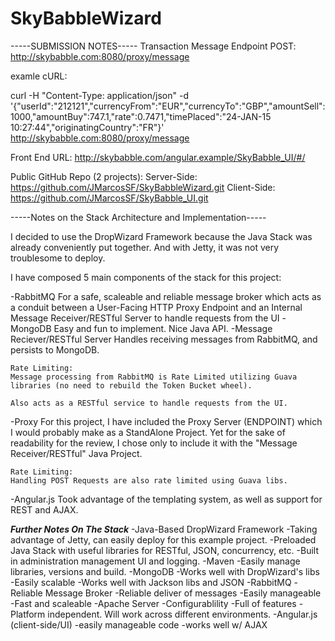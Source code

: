 # SkyBabbleWizard

-----SUBMISSION NOTES-----
Transaction Message Endpoint POST: 
	http://skybabble.com:8080/proxy/message

examle cURL:

curl -H "Content-Type: application/json" -d '{"userId":"212121","currencyFrom":"EUR","currencyTo":"GBP","amountSell":1000,"amountBuy":747.1,"rate":0.7471,"timePlaced":"24-JAN-15 10:27:44","originatingCountry":"FR"}' http://skybabble.com:8080/proxy/message

Front End URL:
	http://skybabble.com/angular.example/SkyBabble_UI/#/

Public GitHub Repo (2 projects):
	Server-Side:
		https://github.com/JMarcosSF/SkyBabbleWizard.git
	Client-Side:
		https://github.com/JMarcosSF/SkyBabble_UI.git

-----Notes on the Stack Architecture and Implementation-----

I decided to use the DropWizard Framework because the Java Stack was already
conveniently put together. And with Jetty, it was not very troublesome to deploy.

I have composed 5 main components of the stack for this project:

-RabbitMQ
	For a safe, scaleable and reliable message broker which acts as a conduit
	between a User-Facing HTTP Proxy Endpoint and an Internal Message Receiver/RESTful Server to handle requests from the UI
-MongoDB
	Easy and fun to implement. Nice Java API.
-Message Reciever/RESTful Server
	Handles receiving messages from RabbitMQ, and persists to MongoDB.

	Rate Limiting:
	Message processing from RabbitMQ is Rate Limited utilizing Guava libraries (no need to rebuild the Token Bucket wheel).

	Also acts as a RESTful service to handle requests from the UI.
-Proxy
	For this project, I have included the Proxy Server (ENDPOINT) which I would probably
	make as a StandAlone Project. Yet for the sake of readability for the review, I chose
	only to include it with the "Message Receiver/RESTful" Java Project.

	Rate Limiting:
	Handling POST Requests are also rate limited using Guava libs.
-Angular.js
	Took advantage of the templating system, as well as support for REST and AJAX.

***Further Notes On The Stack***
	-Java-Based DropWizard Framework
		-Taking advantage of Jetty, can easily deploy for this example project.
		-Preloaded Java Stack with useful libraries for RESTful, JSON, concurrency, etc.
		-Built in administration management UI and logging.
	-Maven
		-Easily manage libraries, versions and build.
	-MongoDB
		-Works well with DropWizard's libs
		-Easily scalable
		-Works well with Jackson libs and JSON
	-RabbitMQ
		-Reliable Message Broker
		-Reliable deliver of messages
		-Easily manageable
		-Fast and scaleable
	-Apache Server
		-Configurablility
		-Full of features
		-Platform independent. Will work across different environments.
	-Angular.js (client-side/UI)
		-easily manageable code
		-works well w/ AJAX

